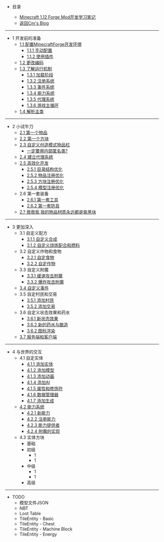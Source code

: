 - 目录

	- [Minecraft 1.12 Forge Mod开发学习笔记](README.md)
	- [返回Cm's Blog](http://cmmmmmm.com/)

---

- 1 开发前的准备
	- [1.1 配置MinecraftForge开发环境](README.md)
		- [1.1.1 手动配置](chapter-1/1.1/1.1.1.md)
		- [1.1.2 使用插件](chapter-1/1.1/1.1.2.md)
	- [1.2 更改编码](chapter-1/1.2.md)
	- [1.3 了解运行机制](chapter-1/1.3/README.md)
		- [1.3.1 加载阶段](chapter-1/1.3/1.3.1.md)
		- [1.3.2 注册系统](chapter-1/1.3/1.3.2.md)
		- [1.3.3 事件系统](chapter-1/1.3/1.3.3.md)
		- [1.3.4 能力系统](chapter-1/1.3/1.3.4.md)
		- [1.3.5 代理系统](chapter-1/1.3/1.3.5.md)
		- [1.3.6 游戏主循环](chapter-1/1.3/1.3.6.md)
	- [1.4 解析主类](chapter-1/1.4.md)

---

- 2 小试牛刀
	- [2.1 第一个物品](chapter-2/2.1.md)
	- [2.2 第一个方块](chapter-2/2.2.md)
	- [2.3 自定义创造模式物品栏](chapter-2/2.3/README.md)
		- [一定要用内部匿名类?](chapter-2/2.3/Anonymous%20Inner%20Class.md)
	- [2.4 建立代理系统](chapter-2/2.4.md)
	- [2.5 高效化开发](chapter-2/2.5/README.md)
		- [2.5.1 目录结构优化](chapter-2/2.5/2.5.1.md)
		- [2.5.2 物品注册优化](chapter-2/2.5/2.5.2.md)
	    - [2.5.3 方块注册优化](chapter-2/2.5/2.5.3.md)
	    - [2.5.4 模型注册优化](chapter-2/2.5/2.5.4.md)
	- 2.6 第一套装备
		- [2.6.1 第一套工具](chapter-2/2.6/2.6.1%20first%20tools.md) 
		- [2.6.2 第一套防具](chapter-2/2.6/2.6.2%20first%20armor.md)
	- [2.? 救救我,我的物品材质永远都是紫黑块](chapter-2/2.Missing%20Texture.md)

---

- 3 更加深入
	- 3.1 自定义配方
		- [3.1.1 自定义合成](chapter-3/3.1/3.1.1.md) 
		- [3.1.2 自定义烧炼配合和燃料](chapter-3/3.1/3.1.2.md)
	- 3.2 自定义作物和食物
		- [3.2.1 自定食物](chapter-3/3.2/3.2.1.md)
		- [3.2.2 自定作物](chapter-3/3.2/3.2.2.md)
	- 3.3 自定义附魔
		- [3.3.1 缓速攻击附魔](chapter-3/3.3/slownessEnchant.md)
		- [3.3.2 爆炸攻击附魔](chapter-3/3.3/explosionenchant.md)
	- [3.4 自定义事件](chapter-3/3.4/callevent.md)
	- 3.5 自定村民和交易
		- [3.5.1 添加村民](chapter-3/3.5/addVillage.md)
		- [3.5.2 添加交易](chapter-3/3.5/addTradList.md)
	- 3.6 自定义状态效果和药水
		- [3.6.1 新状态效果](chapter-3/3.6/customEffect.md)
		- [3.6.2 新的药水与酿造](chapter-3/3.6/newPotionType.md)
		- [3.6.2 图标渲染](chapter-3/3.6/effectUI.md)
	- [3.7 服务端和客户端](chapter-3/3.7/side.md)

---

- 4 与世界的交互
	- 4.1 自定实体
		- [4.1.1 添加实体](chapter-4/entity/addEntity.md)
		- [4.1.2 添加模型](chapter-4/entity/addModel.md)
		- [4.1.3 添加动画](chapter-4/entity/customAnimation.md)
		- [4.1.4 添加AI](chapter-4/entity/entityAI.md)
		- [4.1.5 属性和修饰符](chapter-4/entity/attribute.md)
		- [4.1.6 数据管理器](chapter-4/entity/dataManager.md)
		- [4.1.7 添加生成](chapter-4/entity/spawn.md)
	- [4.2 能力系统](chapter-4/capability/README.md)
		- [4.2.1 新能力](chapter-4/capability/addCap.md)
		- [4.2.2 注册能力](chapter-4/capability/registryCap.md)
		- [4.2.3 能力提供者](chapter-4/capability/capProvider.md)
		- [4.2.4 附魔的实现](chapter-4/capability/enchImp.md)
	-  4.3 实体方块
		- 基础
		- 初级
			- 1
			- 1
		- 中级
			- 1
			- 1
		- 高级

---
- TODO
	- 模型文件JSON
	- NBT
	- Loot Table
	- TileEntity - Basic
	- TileEntity - Chest
	- TileEntity - Machine Block
	- TileEntity - Energy